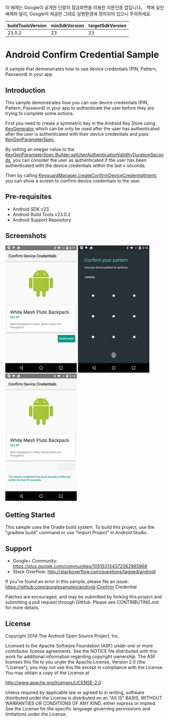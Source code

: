 이 예제는 Google이 공개한 단말의 잠금화면을 이용한 지문인증 앱입니다。
책에 실린 예제와 달리, Google이 제공한 그대로  실행환경에 정의되어 있으니 주의하세요. 

| buildToolsVersion | minSdkVersion | targetSdkVersion |
|---|---|---|
|23.0.2|23|23|

Android Confirm Credential Sample
===================================

A sample that demonstrates how to use device credentials (PIN, Pattern, Password) in your app

Introduction
---- 

This sample demonstrates how you can use device credentials (PIN, Pattern, Password) in your app
to authenticate the user before they are trying to complete some actions.

First you need to create a symmetric key in the Android Key Store using [KeyGenerator][1]
which can be only be used after the user has authenticated after the user is authenticated
with their device credentials and pass [KeyGenParameterSpec][2].

By setting an integer value to the
[KeyGenParameterSpec.Builder.setUserAuthenticationValidityDurationSeconds][3], you can consider the
user as authenticated if the user has been authenticated with the device credentials
within the last x seconds.

Then by calling [KeyguardManager.createConfirmDeviceCredentialIntent][4], you can show a screen
to confirm device credentials to the user.

Pre-requisites
---- 

- Android SDK v23
- Android Build Tools v23.0.2
- Android Support Repository

Screenshots
---- 

<img src="screenshots/1-purchase.png" height="400" alt="Screenshot"/> <img src="screenshots/2-show-confirm-credential.png" height="400" alt="Screenshot"/> <img src="screenshots/3-already-authenticated.png" height="400" alt="Screenshot"/> 

Getting Started
---- 

This sample uses the Gradle build system. To build this project, use the
"gradlew build" command or use "Import Project" in Android Studio.

Support
---- 

- Google+ Community: https://plus.google.com/communities/105153134372062985968
- Stack Overflow: http://stackoverflow.com/questions/tagged/android

If you've found an error in this sample, please file an issue:
https://github.com/googlesamples/android-Confirm Credential

Patches are encouraged, and may be submitted by forking this project and
submitting a pull request through GitHub. Please see CONTRIBUTING.md for more details.

License
---- 

Copyright 2014 The Android Open Source Project, Inc.

Licensed to the Apache Software Foundation (ASF) under one or more contributor
license agreements.  See the NOTICE file distributed with this work for
additional information regarding copyright ownership.  The ASF licenses this
file to you under the Apache License, Version 2.0 (the "License"); you may not
use this file except in compliance with the License.  You may obtain a copy of
the License at

http://www.apache.org/licenses/LICENSE-2.0

Unless required by applicable law or agreed to in writing, software
distributed under the License is distributed on an "AS IS" BASIS, WITHOUT
WARRANTIES OR CONDITIONS OF ANY KIND, either express or implied.  See the
License for the specific language governing permissions and limitations under
the License.

[1]:	https://developer.android.com/reference/javax/crypto/KeyGenerator.html
[2]:	https://developer.android.com/reference/android/security/keystore/KeyGenParameterSpec.html
[3]:	https://developer.android.com/reference/android/security/keystore/KeyGenParameterSpec.Builder.html#setUserAuthenticationValidityDurationSeconds(int)
[4]:	https://developer.android.com/reference/android/app/KeyguardManager.html#createConfirmDeviceCredentialIntent(java.lang.CharSequence,%20java.lang.CharSequence)